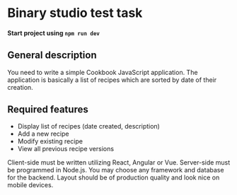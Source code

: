 

# Binary studio test task


#### Start project using `npm run dev`

## General description
You need to write a simple Cookbook JavaScript application. The application is basically a list of
recipes which are sorted by date of their creation.

## Required features
- Display list of recipes (date created, description)
- Add a new recipe
- Modify existing recipe
- View all previous recipe versions

Client-side must be written utilizing React, Angular or Vue. Server-side must be programmed in
Node.js. You may choose any framework and database for the backend. Layout should be of production quality and look nice
on mobile devices.
